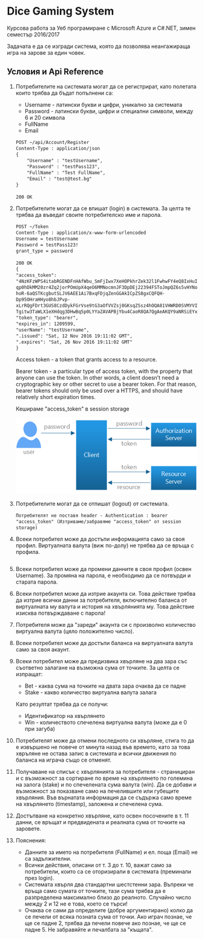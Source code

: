 # Dice Gaming System
Курсова работа за Уеб програмиране с Microsoft Azure и C#.NET, зимен семестър 2016/2017

Задачата е да се изгради система, която да позволява неангажираща игра на зарове за един човек.

## Условия и Api Reference
1. Потребителите на системата могат да се регистрират, като полетата които трябва да бъдат попълнени са:
    - Username - латински букви и цифри, уникално за системата
    - Password - латински букви, цифри и специални символи, между 6 и 20 символа
    - FullName
    - Email

    ```
    POST ~/api/Account/Register
    Content-Type : application/json
    {
        "Username" : "testUsername",
        "Password" : "testPass123",
        "FullName" : "Test FullName",
        "Email" : "test@test.bg"
    }

    200 OK
    ```

2. Потребителите могат да се впишат (login) в системата. За целта те трябва да въведат своите потребителско име и парола.

    ```
    POST ~/Token
    Content-Type : application/x-www-form-urlencoded
    Username = testUsername
    Password = testPass123!
    grant_type = password

    200 OK
    {
    "access_token": "4NzKFzWPS4itabRGENDFnHAfWbu_SmFjIwx7XeHOPkhrZek32l1FwhwFY4eQ8IxHuIvLDICwKmpVl6mDAS0XOAtDE0nAs4glXceuVhAqOfj1pkfFgoe-qp0hDkMM20zr4Zq2jorPOmUpX4qeO6MMNocmnJF3DpDEj22394FSToJmpQZ6s5vHYNoFqhaPR3d5LW2Y-hoR-6aQSTKcgbutSLJV6AEE1Ai7BxqFDjqZenGGAkICpZS8gxCQFQH-Dp95OHraHHyo8hbJPvp-xLrRQgFDrt3GUS8CzdDykFGrVse9tG3aOfVVZsj0GKsqZSsz4hOQA81VHWRD0SVMYVIW00Mv3Jau8TLhmgRfGEDi7SUPYgpNTvvsLJqbXiJitfaHnYF6HpM-Tgitw3TaWLX1eXHdqg3DHwBq5p0LYYaZAVAPBjYbu4CaoR8QA7QgAeAKQY9aNRSiEYxSLAMED0QFMBI4xsNsP2atNtzCE3pQlpM",
    "token_type": "bearer",
    "expires_in": 1209599,
    "userName": "testUsername",
    ".issued": "Sat, 12 Nov 2016 19:11:02 GMT",
    ".expires": "Sat, 26 Nov 2016 19:11:02 GMT"
    }
    ```

    Access token - a token that grants access to a resource.

    Bearer token - a particular type of access token, with the property that anyone can use the token. In other words, a client doesn’t need a cryptographic key or other secret to use a bearer token. For that reason, bearer tokens should only be used over a HTTPS, and should have relatively short expiration times.

    Кешираме "access_token" в session storage

    ![OAuth2](https://github.com/BiserSirakov/DiceGamingSystemApi/blob/master/oauth07.png)

3. Потребителите могат да се отпишат (logout) от системата.

    ```
    Потребителят не поставя header - Authentication : bearer "access_token" (Изтриваме/забравяме "access_token" от session storage)
    ```

4. Всеки потребител може да достъпи информацията само за своя профил. Виртуалната валута (виж по-долу) не трябва да се връща с профила.

    ```

    ```

5. Всеки потребител може да промени данните в своя профил (освен Username). За промяна на парола, е необходимо да се потвърди и старата парола.
6. Всеки потребител може да изтрие акаунта си. Това действие трябва да изтрие всички данни за потребителя, включително баланса от виртуалната му валута и история на хвърлянията му. Това действие изисква потвърждаване с парола!
7. Потребителя може да "зареди" акаунта си с произволно количество виртуална валута (цяло положително число).
8. Всеки потребител може да достъпи баланса на виртуалната валута само за своя акаунт.
9. Всеки потребител може да предизвика хвърляне на два зара със съответно залагане на възможна сума от точките. За целта се изпращат:
    - Bet - каква сума на точките на двата зара очаква да се падне
    - Stake - какво количество виртуална валута залага
    
    Като резултат трябва да се получи:
    - Идентификатор на хвърлянето
    - Win - количеството спечелена виртуална валута (може да е 0 при загуба)
10. Потребителят може да отмени последното си хвърляне, стига то да е извършено не повече от минута назад във времето, като за това хвръляне не остава запис в системата и всички движения по баланса на играча също се отменят.
11. Получаване на списък с хвърлянията за потребителя - странициран и с възможност за сортиране по време на хвърлянето по големина на залога (stake) и по спечелената сума валута (win). Да се добави и възможност за показване само на печелившите или губещите хвърляния. Във върнатата информация да се съдържа само време на хвърлянето (timestamp), заложена и спечелена сума.
12. Достъпване на конкретно хвърляне, като освен посочените в т. 11 данни, се връщат и предвидената и реалната сума от точките на заровете.

13. Пояснения:
    - Данните за името на потребителя (FullName) и ел. поща (Email) не са задължителни.
    - Всички действия, описани от т. 3 до т. 10, важат само за потребители, които са се оторизирали в системата (преминали през login).
    - Системата хвърля два стандартни шестстенни зара. Въпреки че връща само сумата от точките, тази сума трябва да е разпределена максимално близо до реалното. Случайно число между 2 и 12 не е това, което се търси!
    - Очаква се сами да определите (добре аргументирано) колко да се печели от всяка позната сума от точки. Ако играч познае, че ще се падне 2, трябва да печели повече ако познае, че ще се падне 5. Не забравяйте и печалбата за "къщата".
    
     

